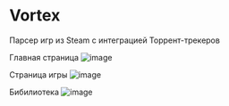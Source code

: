 # Vortex
Парсер игр из Steam с интеграцией Торрент-трекеров

Главная страница
![image](https://github.com/ARLIKIN/Vortex-1.0.0/assets/38999833/f699b8e5-dbb7-40b6-a22a-311419ed2492)

Страница игры
![image](https://github.com/ARLIKIN/Vortex-1.0.0/assets/38999833/95103a9d-fd87-4645-a1ae-6132d69c9acf)

Бибилиотека
![image](https://github.com/ARLIKIN/Vortex/assets/38999833/526f4d94-298e-4988-a565-e874ca163472)


